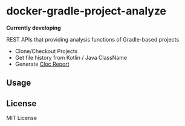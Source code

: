 # docker-gradle-project-analyze

**Currently developing**

REST APIs that providing analysis functions of Gradle-based projects

* Clone/Checkout Projects
* Get file history from Kotlin / Java ClassName
* Generate [Cloc Report](https://github.com/AlDanial/cloc)

## Usage

## License
MIT License